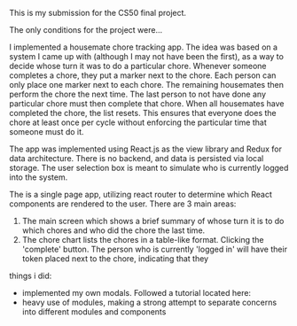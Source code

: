 This is my submission for the CS50 final project.

The only conditions for the project were...



I implemented a housemate chore tracking app. The idea was based on a system I came up with (although I may not have been the first), as a way to decide whose turn it was to do a particular chore. Whenever someone completes a chore, they put a marker next to the chore. Each person can only place one marker next to each chore. The remaining housemates then perform the chore the next time. The last person to not have done any particular chore must then complete that chore. When all housemates have completed the chore, the list resets. This ensures that everyone does the chore at least once per cycle without enforcing the particular time that someone must do it.

The app was implemented using React.js as the view library and Redux for data architecture. There is no backend, and data is persisted via local storage. The user selection box is meant to simulate who is currently logged into the system.

The is a single page app, utilizing react router to determine which React components are rendered to the user. There are 3 main areas:
1. The main screen which shows a brief summary of whose turn it is to do which chores and who did the chore the last time.
2. The chore chart lists the chores in a table-like format. Clicking the 'complete' button. The person who is currently 'logged in' will have their token placed next to the chore, indicating that they

things i did:
* implemented my own modals. Followed a tutorial located here:
* heavy use of modules, making a strong attempt to separate concerns into different modules and components
